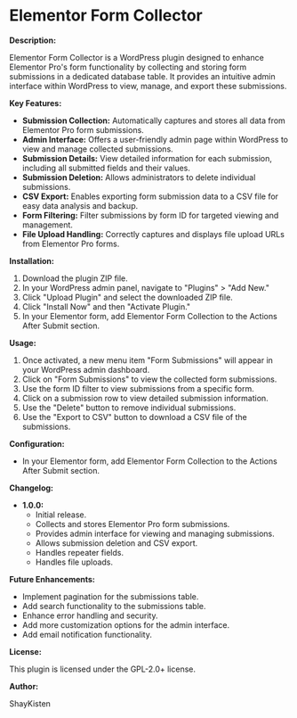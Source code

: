 # Elementor Form Collector

**Description:**

Elementor Form Collector is a WordPress plugin designed to enhance Elementor Pro's form functionality by collecting and storing form submissions in a dedicated database table. It provides an intuitive admin interface within WordPress to view, manage, and export these submissions.

**Key Features:**

* **Submission Collection:** Automatically captures and stores all data from Elementor Pro form submissions.
* **Admin Interface:** Offers a user-friendly admin page within WordPress to view and manage collected submissions.
* **Submission Details:** View detailed information for each submission, including all submitted fields and their values.
* **Submission Deletion:** Allows administrators to delete individual submissions.
* **CSV Export:** Enables exporting form submission data to a CSV file for easy data analysis and backup.
* **Form Filtering:** Filter submissions by form ID for targeted viewing and management.
* **File Upload Handling:** Correctly captures and displays file upload URLs from Elementor Pro forms.

**Installation:**

1.  Download the plugin ZIP file.
2.  In your WordPress admin panel, navigate to "Plugins" > "Add New."
3.  Click "Upload Plugin" and select the downloaded ZIP file.
4.  Click "Install Now" and then "Activate Plugin."
5.  In your Elementor form, add Elementor Form Collection to the Actions After Submit section.

**Usage:**

1.  Once activated, a new menu item "Form Submissions" will appear in your WordPress admin dashboard.
2.  Click on "Form Submissions" to view the collected form submissions.
3.  Use the form ID filter to view submissions from a specific form.
4.  Click on a submission row to view detailed submission information.
5.  Use the "Delete" button to remove individual submissions.
6.  Use the "Export to CSV" button to download a CSV file of the submissions.

**Configuration:**

* In your Elementor form, add Elementor Form Collection to the Actions After Submit section.

**Changelog:**

* **1.0.0:**
    * Initial release.
    * Collects and stores Elementor Pro form submissions.
    * Provides admin interface for viewing and managing submissions.
    * Allows submission deletion and CSV export.
    * Handles repeater fields.
    * Handles file uploads.

**Future Enhancements:**

* Implement pagination for the submissions table.
* Add search functionality to the submissions table.
* Enhance error handling and security.
* Add more customization options for the admin interface.
* Add email notification functionality.

**License:**

This plugin is licensed under the GPL-2.0+ license.

**Author:**

ShayKisten